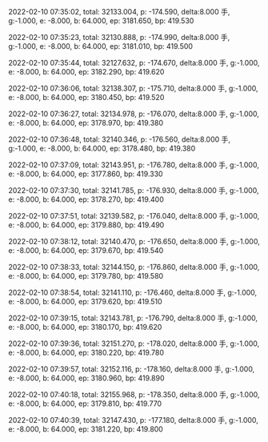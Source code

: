 2022-02-10 07:35:02, total: 32133.004, p: -174.590, delta:8.000 手, g:-1.000, e: -8.000, b: 64.000, ep: 3181.650, bp: 419.530

2022-02-10 07:35:23, total: 32130.888, p: -174.990, delta:8.000 手, g:-1.000, e: -8.000, b: 64.000, ep: 3181.010, bp: 419.500

2022-02-10 07:35:44, total: 32127.632, p: -174.670, delta:8.000 手, g:-1.000, e: -8.000, b: 64.000, ep: 3182.290, bp: 419.620

2022-02-10 07:36:06, total: 32138.307, p: -175.710, delta:8.000 手, g:-1.000, e: -8.000, b: 64.000, ep: 3180.450, bp: 419.520

2022-02-10 07:36:27, total: 32134.978, p: -176.070, delta:8.000 手, g:-1.000, e: -8.000, b: 64.000, ep: 3178.970, bp: 419.380

2022-02-10 07:36:48, total: 32140.346, p: -176.560, delta:8.000 手, g:-1.000, e: -8.000, b: 64.000, ep: 3178.480, bp: 419.380

2022-02-10 07:37:09, total: 32143.951, p: -176.780, delta:8.000 手, g:-1.000, e: -8.000, b: 64.000, ep: 3177.860, bp: 419.330

2022-02-10 07:37:30, total: 32141.785, p: -176.930, delta:8.000 手, g:-1.000, e: -8.000, b: 64.000, ep: 3178.270, bp: 419.400

2022-02-10 07:37:51, total: 32139.582, p: -176.040, delta:8.000 手, g:-1.000, e: -8.000, b: 64.000, ep: 3179.880, bp: 419.490

2022-02-10 07:38:12, total: 32140.470, p: -176.650, delta:8.000 手, g:-1.000, e: -8.000, b: 64.000, ep: 3179.670, bp: 419.540

2022-02-10 07:38:33, total: 32144.150, p: -176.860, delta:8.000 手, g:-1.000, e: -8.000, b: 64.000, ep: 3179.780, bp: 419.580

2022-02-10 07:38:54, total: 32141.110, p: -176.460, delta:8.000 手, g:-1.000, e: -8.000, b: 64.000, ep: 3179.620, bp: 419.510

2022-02-10 07:39:15, total: 32143.781, p: -176.790, delta:8.000 手, g:-1.000, e: -8.000, b: 64.000, ep: 3180.170, bp: 419.620

2022-02-10 07:39:36, total: 32151.270, p: -178.020, delta:8.000 手, g:-1.000, e: -8.000, b: 64.000, ep: 3180.220, bp: 419.780

2022-02-10 07:39:57, total: 32152.116, p: -178.160, delta:8.000 手, g:-1.000, e: -8.000, b: 64.000, ep: 3180.960, bp: 419.890

2022-02-10 07:40:18, total: 32155.968, p: -178.350, delta:8.000 手, g:-1.000, e: -8.000, b: 64.000, ep: 3179.810, bp: 419.770

2022-02-10 07:40:39, total: 32147.430, p: -177.180, delta:8.000 手, g:-1.000, e: -8.000, b: 64.000, ep: 3181.220, bp: 419.800